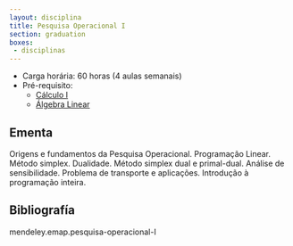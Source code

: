 ```yaml
---
layout: disciplina
title: Pesquisa Operacional I
section: graduation
boxes: 
 - disciplinas
---
```


- Carga horária: 60 horas (4 aulas semanais)
- Pré-requisito: 
    - [Cálculo I](calculo-I.html)
    - [Álgebra Linear](algebra-linear.html)

## Ementa 

Origens e fundamentos da Pesquisa Operacional. Programação
Linear. Método simplex. Dualidade. Método simplex dual e
primal-dual. Análise de sensibilidade. Problema de transporte e
aplicações. Introdução à programação inteira.

## Bibliografía

mendeley.emap.pesquisa-operacional-I
